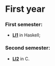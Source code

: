 # First year

### First semester:
 - **[LI1](https://github.com/AndreFGSilva/University-projects/tree/main/First%20year/LI1)** in Haskell;
### Second semester:
 - **[LI2](https://github.com/AndreFGSilva/University-projects/tree/main/First%20year/LI2)** in C.

